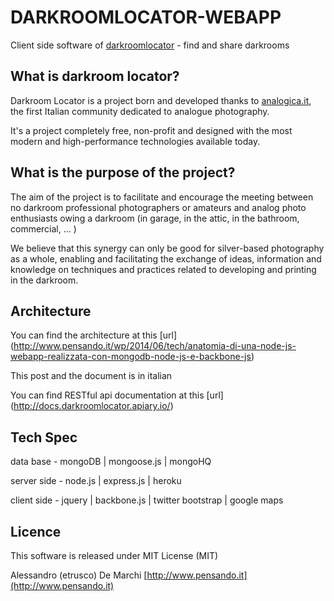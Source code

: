 # DARKROOMLOCATOR-WEBAPP

Client side software of [darkroomlocator](http://www.darkroomlocator.com/) - find and share darkrooms

## What is darkroom locator?

Darkroom Locator is a project born and developed thanks to [analogica.it](http://www.analogica.it), the first Italian community dedicated to analogue photography.

It's a project completely free, non-profit and designed with the most modern and high-performance technologies available today.

##  What is the purpose of the project?

The aim of the project is to facilitate and encourage the meeting between no darkroom professional photographers or amateurs and analog photo enthusiasts owing a darkroom (in garage, in the attic, in the bathroom, commercial, ... )

We believe that this synergy can only be good for silver-based photography as a whole, enabling and facilitating the exchange of ideas, information and knowledge on techniques and practices related to developing and printing in the darkroom.

##  Architecture

You can find the architecture at this [url] (http://www.pensando.it/wp/2014/06/tech/anatomia-di-una-node-js-webapp-realizzata-con-mongodb-node-js-e-backbone-js)

This post and the document is in italian

You can find RESTful api documentation at this [url] (http://docs.darkroomlocator.apiary.io/)

##  Tech Spec

data base - mongoDB | mongoose.js | mongoHQ

server side - node.js | express.js | heroku

client side - jquery | backbone.js | twitter bootstrap | google maps

##  Licence

This software is released under MIT License (MIT)

Alessandro (etrusco) De Marchi
[http://www.pensando.it](http://www.pensando.it)
